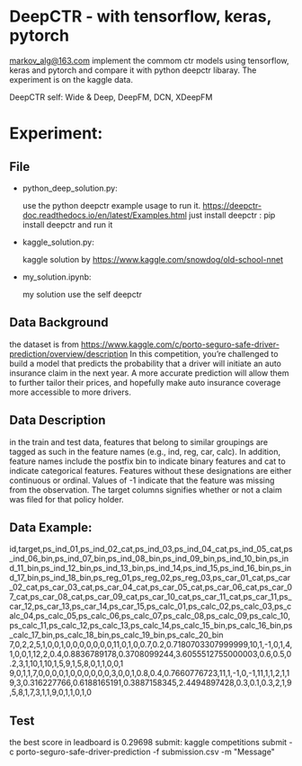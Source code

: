 # DeepCTR - with tensorflow, keras, pytorch
markov_alg@163.com implement the commom ctr models using tensorflow, keras and pytorch and compare it with python deepctr libaray. The experiment is on the kaggle data.

DeepCTR self:
    Wide & Deep, DeepFM, DCN, XDeepFM

# Experiment:
## File
- python_deep_solution.py: 

    use the python deepctr example usage to run it.
    https://deepctr-doc.readthedocs.io/en/latest/Examples.html
    just install deepctr : pip install deepctr and run it
- kaggle_solution.py:

    kaggle solution by https://www.kaggle.com/snowdog/old-school-nnet

- my_solution.ipynb:

    my solution use the self deepctr

## Data Background
the dataset is from https://www.kaggle.com/c/porto-seguro-safe-driver-prediction/overview/description
In this competition, you’re challenged to build a model that predicts the probability that a driver will initiate an auto insurance claim in the next year.
A more accurate prediction will allow them to further tailor their prices, and hopefully make auto insurance coverage more accessible to more drivers.

## Data Description
in the train and test data, features that belong to similar groupings are tagged as such in the feature names (e.g., ind, reg, car, calc). In addition, feature names include the postfix bin to indicate binary features and cat to indicate categorical features. Features without these designations are either continuous or ordinal. Values of -1 indicate that the feature was missing from the observation. The target columns signifies whether or not a claim was filed for that policy holder.

## Data Example:
id,target,ps_ind_01,ps_ind_02_cat,ps_ind_03,ps_ind_04_cat,ps_ind_05_cat,ps_ind_06_bin,ps_ind_07_bin,ps_ind_08_bin,ps_ind_09_bin,ps_ind_10_bin,ps_ind_11_bin,ps_ind_12_bin,ps_ind_13_bin,ps_ind_14,ps_ind_15,ps_ind_16_bin,ps_ind_17_bin,ps_ind_18_bin,ps_reg_01,ps_reg_02,ps_reg_03,ps_car_01_cat,ps_car_02_cat,ps_car_03_cat,ps_car_04_cat,ps_car_05_cat,ps_car_06_cat,ps_car_07_cat,ps_car_08_cat,ps_car_09_cat,ps_car_10_cat,ps_car_11_cat,ps_car_11,ps_car_12,ps_car_13,ps_car_14,ps_car_15,ps_calc_01,ps_calc_02,ps_calc_03,ps_calc_04,ps_calc_05,ps_calc_06,ps_calc_07,ps_calc_08,ps_calc_09,ps_calc_10,ps_calc_11,ps_calc_12,ps_calc_13,ps_calc_14,ps_calc_15_bin,ps_calc_16_bin,ps_calc_17_bin,ps_calc_18_bin,ps_calc_19_bin,ps_calc_20_bin
7,0,2,2,5,1,0,0,1,0,0,0,0,0,0,0,11,0,1,0,0.7,0.2,0.7180703307999999,10,1,-1,0,1,4,1,0,0,1,12,2,0.4,0.8836789178,0.3708099244,3.6055512755000003,0.6,0.5,0.2,3,1,10,1,10,1,5,9,1,5,8,0,1,1,0,0,1
9,0,1,1,7,0,0,0,0,1,0,0,0,0,0,0,3,0,0,1,0.8,0.4,0.7660776723,11,1,-1,0,-1,11,1,1,2,1,19,3,0.316227766,0.6188165191,0.3887158345,2.4494897428,0.3,0.1,0.3,2,1,9,5,8,1,7,3,1,1,9,0,1,1,0,1,0

## Test 
the best score in leadboard is 0.29698
submit:
kaggle competitions submit -c porto-seguro-safe-driver-prediction -f submission.csv -m "Message"